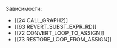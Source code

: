 

Зависимости:
- [[24 CALL_GRAPH2]]
- [[63 REVERT_SUBST_EXPR_RD]]
- [[72 CONVERT_LOOP_TO_ASSIGN]]
- [[73 RESTORE_LOOP_FROM_ASSIGN]]



